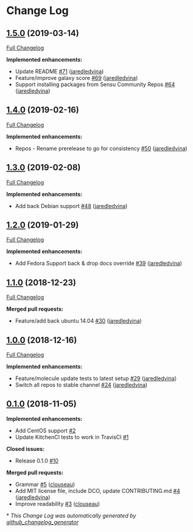# Change Log

## [1.5.0](https://github.com/jaredledvina/sensu-go-ansible/tree/1.5.0) (2019-03-14)
[Full Changelog](https://github.com/jaredledvina/sensu-go-ansible/compare/1.4.0...1.5.0)

**Implemented enhancements:**

- Update README [\#71](https://github.com/jaredledvina/sensu-go-ansible/pull/71) ([jaredledvina](https://github.com/jaredledvina))
- Feature/improve galaxy score [\#69](https://github.com/jaredledvina/sensu-go-ansible/pull/69) ([jaredledvina](https://github.com/jaredledvina))
- Support installing packages from Sensu Community Repos [\#64](https://github.com/jaredledvina/sensu-go-ansible/pull/64) ([jaredledvina](https://github.com/jaredledvina))

## [1.4.0](https://github.com/jaredledvina/sensu-go-ansible/tree/1.4.0) (2019-02-16)
[Full Changelog](https://github.com/jaredledvina/sensu-go-ansible/compare/1.3.0...1.4.0)

**Implemented enhancements:**

- Repos - Rename prerelease to go for consistency [\#50](https://github.com/jaredledvina/sensu-go-ansible/pull/50) ([jaredledvina](https://github.com/jaredledvina))

## [1.3.0](https://github.com/jaredledvina/sensu-go-ansible/tree/1.3.0) (2019-02-08)
[Full Changelog](https://github.com/jaredledvina/sensu-go-ansible/compare/1.2.0...1.3.0)

**Implemented enhancements:**

- Add back Debian support [\#48](https://github.com/jaredledvina/sensu-go-ansible/pull/48) ([jaredledvina](https://github.com/jaredledvina))

## [1.2.0](https://github.com/jaredledvina/sensu-go-ansible/tree/1.2.0) (2019-01-29)
[Full Changelog](https://github.com/jaredledvina/sensu-go-ansible/compare/1.1.0...1.2.0)

**Implemented enhancements:**

- Add Fedora Support back & drop docs override [\#39](https://github.com/jaredledvina/sensu-go-ansible/pull/39) ([jaredledvina](https://github.com/jaredledvina))

## [1.1.0](https://github.com/jaredledvina/sensu-go-ansible/tree/1.1.0) (2018-12-23)
[Full Changelog](https://github.com/jaredledvina/sensu-go-ansible/compare/1.0.0...1.1.0)

**Merged pull requests:**

- Feature/add back ubuntu 14.04 [\#30](https://github.com/jaredledvina/sensu-go-ansible/pull/30) ([jaredledvina](https://github.com/jaredledvina))

## [1.0.0](https://github.com/jaredledvina/sensu-go-ansible/tree/1.0.0) (2018-12-16)
[Full Changelog](https://github.com/jaredledvina/sensu-go-ansible/compare/0.1.0...1.0.0)

**Implemented enhancements:**

- Feature/molecule update tests to latest setup [\#29](https://github.com/jaredledvina/sensu-go-ansible/pull/29) ([jaredledvina](https://github.com/jaredledvina))
- Switch all repos to stable channel [\#24](https://github.com/jaredledvina/sensu-go-ansible/pull/24) ([jaredledvina](https://github.com/jaredledvina))

## [0.1.0](https://github.com/jaredledvina/sensu-go-ansible/tree/0.1.0) (2018-11-05)
**Implemented enhancements:**

- Add CentOS support [\#2](https://github.com/jaredledvina/sensu-go-ansible/issues/2)
- Update KitchenCI tests to work in TravisCI [\#1](https://github.com/jaredledvina/sensu-go-ansible/issues/1)

**Closed issues:**

- Release 0.1.0 [\#10](https://github.com/jaredledvina/sensu-go-ansible/issues/10)

**Merged pull requests:**

- Grammar [\#5](https://github.com/jaredledvina/sensu-go-ansible/pull/5) ([clouseau](https://github.com/clouseau))
- Add MIT license file, include DCO, update CONTRIBUTING.md [\#4](https://github.com/jaredledvina/sensu-go-ansible/pull/4) ([jaredledvina](https://github.com/jaredledvina))
- Improve readability [\#3](https://github.com/jaredledvina/sensu-go-ansible/pull/3) ([clouseau](https://github.com/clouseau))



\* *This Change Log was automatically generated by [github_changelog_generator](https://github.com/skywinder/Github-Changelog-Generator)*